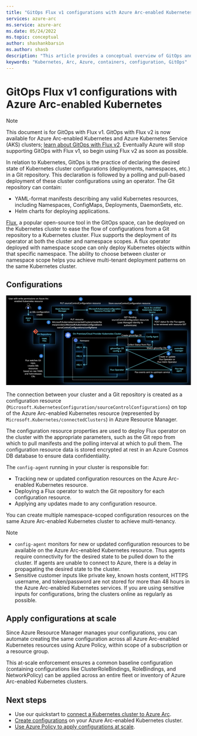 ```yaml
---
title: "GitOps Flux v1 configurations with Azure Arc-enabled Kubernetes"
services: azure-arc
ms.service: azure-arc
ms.date: 05/24/2022
ms.topic: conceptual
author: shashankbarsin
ms.author: shasb
description: "This article provides a conceptual overview of GitOps and configurations capability of Azure Arc-enabled Kubernetes."
keywords: "Kubernetes, Arc, Azure, containers, configuration, GitOps"
---
```


# GitOps Flux v1 configurations with Azure Arc-enabled Kubernetes

> [!NOTE]
> This document is for GitOps with Flux v1.  GitOps with Flux v2 is now available for Azure Arc-enabled Kubernetes and Azure Kubernetes Service (AKS) clusters; [learn about GitOps with Flux v2](./conceptual-gitops-flux2.md). Eventually Azure will stop supporting GitOps with Flux v1, so begin using Flux v2 as soon as possible.

In relation to Kubernetes, GitOps is the practice of declaring the desired state of Kubernetes cluster configurations (deployments, namespaces, etc.) in a Git repository. This declaration is followed by a polling and pull-based deployment of these cluster configurations using an operator. The Git repository can contain:

* YAML-format manifests describing any valid Kubernetes resources, including Namespaces, ConfigMaps, Deployments, DaemonSets, etc.
* Helm charts for deploying applications.

[Flux](https://docs.fluxcd.io/), a popular open-source tool in the GitOps space, can be deployed on the Kubernetes cluster to ease the flow of configurations from a Git repository to a Kubernetes cluster. Flux supports the deployment of its operator at both the cluster and namespace scopes. A flux operator deployed with namespace scope can only deploy Kubernetes objects within that specific namespace. The ability to choose between cluster or namespace scope helps you achieve multi-tenant deployment patterns on the same Kubernetes cluster.

## Configurations

[ ![Configurations architecture](./media/conceptual-configurations.png) ](./media/conceptual-configurations.png#lightbox)

The connection between your cluster and a Git repository is created as a configuration resource (`Microsoft.KubernetesConfiguration/sourceControlConfigurations`) on top of the Azure Arc-enabled Kubernetes resource (represented by `Microsoft.Kubernetes/connectedClusters`) in Azure Resource Manager. 

The configuration resource properties are used to deploy Flux operator on the cluster with the appropriate parameters, such as the Git repo from which to pull manifests and the polling interval at which to pull them. The configuration resource data is stored encrypted at rest in an Azure Cosmos DB database to ensure data confidentiality.

The `config-agent` running in your cluster is responsible for:
* Tracking new or updated configuration resources on the Azure Arc-enabled Kubernetes resource.
* Deploying a Flux operator to watch the Git repository for each configuration resource.
* Applying any updates made to any configuration resource. 

You can create multiple namespace-scoped configuration resources on the same Azure Arc-enabled Kubernetes cluster to achieve multi-tenancy.

> [!NOTE]
> * `config-agent` monitors for new or updated configuration resources to be available on the Azure Arc-enabled Kubernetes resource. Thus agents require connectivity for the desired state to be pulled down to the cluster. If agents are unable to connect to Azure, there is a delay in propagating the desired state to the cluster.
> * Sensitive customer inputs like private key, known hosts content, HTTPS username, and token/password are not stored for more than 48 hours in the Azure Arc-enabled Kubernetes services. If you are using sensitive inputs for configurations, bring the clusters online as regularly as possible.

## Apply configurations at scale

Since Azure Resource Manager manages your configurations, you can automate creating the same configuration across all Azure Arc-enabled Kubernetes resources using Azure Policy, within scope of a subscription or a resource group. 

This at-scale enforcement ensures a common baseline configuration (containing configurations like ClusterRoleBindings, RoleBindings, and NetworkPolicy) can be applied across an entire fleet or inventory of Azure Arc-enabled Kubernetes clusters.

## Next steps

* Use our quickstart to [connect a Kubernetes cluster to Azure Arc](./quickstart-connect-cluster.md).
* [Create configurations](./tutorial-use-gitops-connected-cluster.md) on your Azure Arc-enabled Kubernetes cluster.
* [Use Azure Policy to apply configurations at scale](./use-azure-policy.md).
